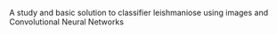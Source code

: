A study and basic solution to classifier leishmaniose using images and Convolutional Neural Networks


